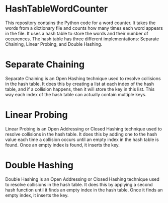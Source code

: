 # HashTableWordCounter

This repository contains the Python code for a word counter. It takes the words from a dictionary file and counts how many times each word appears in the file. It uses a hash table to store the words and their number of occurences. The hash table has three different implementations: Separate Chaining, Linear Probing, and Double Hashing.

# Separate Chaining

Separate Chaining is an Open Hashing technique used to resolve collisions in the hash table. It does this by creating a list at each index of the hash table, and if a collision happens, then it will store the key in this list. This way each index of the hash table can actually contain multiple keys.

# Linear Probing

Linear Probing is an Open Addressing or Closed Hashing technique used to resolve collisions in the hash table. It does this by adding one to the hash value each time a collision occurs until an empty index in the hash table is found. Once an empty index is found, it inserts the key.

# Double Hashing

Double Hashing is an Open Addressing or Closed Hashing technique used to resolve collisions in the hash table. It does this by applying a second hash function until it finds an empty index in the hash table. Once it finds an empty index, it inserts the key.
